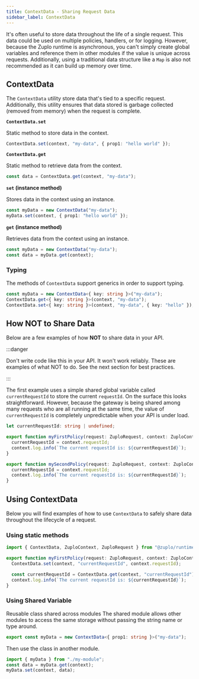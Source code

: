 ```yaml
---
title: ContextData - Sharing Request Data
sidebar_label: ContextData
---
```


It's often useful to store data throughout the life of a single request. This
data could be used on multiple policies, handlers, or for logging. However,
because the Zuplo runtime is asynchronous, you can't simply create global
variables and reference them in other modules if the value is unique across
requests. Additionally, using a traditional data structure like a `Map` is also
not recommended as it can build up memory over time.

## ContextData

The `ContextData` utility store data that's tied to a specific request.
Additionally, this utility ensures that data stored is garbage collected
(removed from memory) when the request is complete.

**`ContextData.set`**

Static method to store data in the context.

```ts
ContextData.set(context, "my-data", { prop1: "hello world" });
```

**`ContextData.get`**

Static method to retrieve data from the context.

```ts
const data = ContextData.get(context, "my-data");
```

**`set` (instance method)**

Stores data in the context using an instance.

```ts
const myData = new ContextData("my-data");
myData.set(context, { prop1: "hello world" });
```

**`get` (instance method)**

Retrieves data from the context using an instance.

```ts
const myData = new ContextData("my-data");
const data = myData.get(context);
```

### Typing

The methods of `ContextData` support generics in order to support typing.

```ts
const myData = new ContextData<{ key: string }>("my-data");
ContextData.get<{ key: string }>(context, "my-data");
ContextData.set<{ key: string }>(context, "my-data", { key: "hello" });
```

## How NOT to Share Data

Below are a few examples of how **NOT** to share data in your API.

:::danger

Don't write code like this in your API. It won't work reliably. These are
examples of what NOT to do. See the next section for best practices.

:::

The first example uses a simple shared global variable called `currentRequestId`
to store the current `requestId`. On the surface this looks straightforward.
However, because the gateway is being shared among many requests who are all
running at the same time, the value of `currentRequestId` is completely
unpredictable when your API is under load.

```ts title="/modules/policies.ts"
let currentRequestId: string | undefined;

export function myFirstPolicy(request: ZuploRequest, context: ZuploContext) {
  currentRequestId = context.requestId;
  context.log.info(`The current requestId is: ${currentRequestId}`);
}

export function mySecondPolicy(request: ZuploRequest, context: ZuploContext) {
  currentRequestId = context.requestId;
  context.log.info(`The current requestId is: ${currentRequestId}`);
}
```

## Using ContextData

Below you will find examples of how to use `ContextData` to safely share data
throughout the lifecycle of a request.

### Using static methods

```ts
import { ContextData, ZuploContext, ZuploRequest } from "@zuplo/runtime";

export function myFirstPolicy(request: ZuploRequest, context: ZuploContext) {
  ContextData.set(context, "currentRequestId", context.requestId);

  const currentRequestId = ContextData.get(context, "currentRequestId");
  context.log.info(`The current requestId is: ${currentRequestId}`);
}
```

### Using Shared Variable

Reusable class shared across modules The shared module allows other modules to
access the same storage without passing the string name or type around.

```ts
export const myData = new ContextData<{ prop1: string }>("my-data");
```

Then use the class in another module.

```ts
import { myData } from "./my-module";
const data = myData.get(context);
myData.set(context, data);
```
